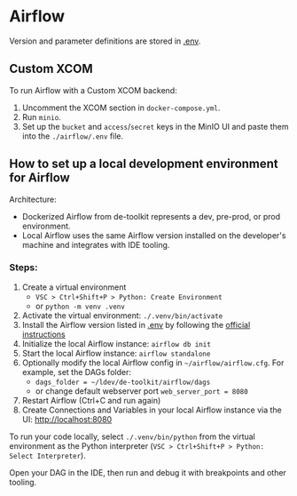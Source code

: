 # Airflow

Version and parameter definitions are stored in [.env](.env).  

## Custom XCOM
To run Airflow with a Custom XCOM backend:
1. Uncomment the XCOM section in `docker-compose.yml`.
2. Run `minio`.
3. Set up the `bucket` and `access`/`secret` keys in the MinIO UI and paste them into the `./airflow/.env` file.

## How to set up a local development environment for Airflow

Architecture:
- Dockerized Airflow from de-toolkit represents a dev, pre-prod, or prod environment.
- Local Airflow uses the same Airflow version installed on the developer's machine and integrates with IDE tooling.

### Steps:
1. Create a virtual environment 
    - `VSC > Ctrl+Shift+P > Python: Create Environment`
    - or `python -m venv .venv`
1. Activate the virtual environment: `./.venv/bin/activate`
1. Install the Airflow version listed in [.env](.env) by following the [official instructions](https://airflow.apache.org/docs/apache-airflow/stable/installation/installing-from-pypi.html)
1. Initialize the local Airflow instance: `airflow db init`    
1. Start the local Airflow instance: `airflow standalone`
1. Optionally modify the local Airflow config in `~/airflow/airflow.cfg`. For example, set the DAGs folder:
    - `dags_folder = ~/ldev/de-toolkit/airflow/dags`
    - or change default webserver port `web_server_port = 8080`
1. Restart Airflow (Ctrl+C and run again)
1. Create Connections and Variables in your local Airflow instance via the UI: [http://localhost:8080](http://localhost:8080)

To run your code locally, select `./.venv/bin/python` from the virtual environment as the Python interpreter (`VSC > Ctrl+Shift+P > Python: Select Interpreter`).

Open your DAG in the IDE, then run and debug it with breakpoints and other tooling.
